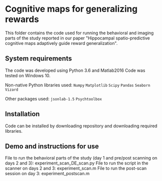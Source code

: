 # Cognitive maps for generalizing rewards
This folder contains the code used for running the behavioral and imaging parts of the study reported in our paper "Hippocampal spatio-predictive cognitive maps adaptively guide reward generalization".


## System requirements

The code was developed using Python 3.6 and Matlab2016
Code was tested on Windows 10.

Non-native Python libraries used:
`Numpy`
`Matplotlib`
`Scipy`
`Pandas`
`Seaborn`
`Vizard`

Other packages used: 
`jsonlab-1.5`
`Psychtoolbox`


## Installation
Code can be installed by downloading repository and downloading required libraries.

## Demo and instructions for use

File to run the behavioral parts of the study (day 1 and pre/post scanning on days 2 and 3): experiment_scan_DE_scan.py
File to run the script in the scanner on days 2 and 3: experiment_scan.m
File to run the post-scan session on day 3: experiment_postscan.m
